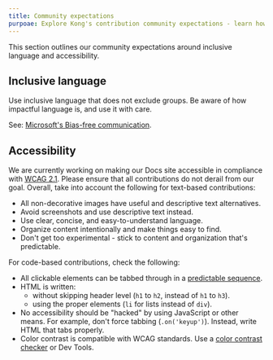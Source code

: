 ```yaml
---
title: Community expectations
purpoae: Explore Kong's contribution community expectations - learn how to engage, collaborate, and contribute to Kong's open source projects efficiently.
---
```


This section outlines our community expectations around inclusive language and accessibility. 

## Inclusive language

Use inclusive language that does not exclude groups. Be aware of how impactful language is, and use it with care. 

See: [Microsoft's Bias-free communication](https://docs.microsoft.com/en-us/style-guide/bias-free-communication). 

## Accessibility

We are currently working on making our Docs site accessible in compliance with [WCAG 2.1](https://www.w3.org/WAI/standards-guidelines/wcag/glance/). Please ensure that all contributions do not derail from our goal. Overall, take into account the following for text-based contributions:

* All non-decorative images have useful and descriptive text alternatives. 
* Avoid screenshots and use descriptive text instead. 
* Use clear, concise, and easy-to-understand language. 
* Organize content intentionally and make things easy to find. 
* Don't get too experimental - stick to content and organization that's predictable. 

For code-based contributions, check the following:

* All clickable elements can be tabbed through in a [predictable sequence](https://www.w3.org/TR/UNDERSTANDING-WCAG20/navigation-mechanisms-focus-order.html). 
* HTML is written:
    * without skipping header level (`h1` to `h2`, instead of `h1` to `h3`).
    * using the proper elements (`li` for lists instead of `div`).
* No accessibility should be "hacked" by using JavaScript or other means. For example, don't force tabbing (`.on('keyup')`). Instead, write HTML that tabs properly. 
* Color contrast is compatible with WCAG standards. Use a [color contrast checker](https://color.a11y.com/) or Dev Tools. 
